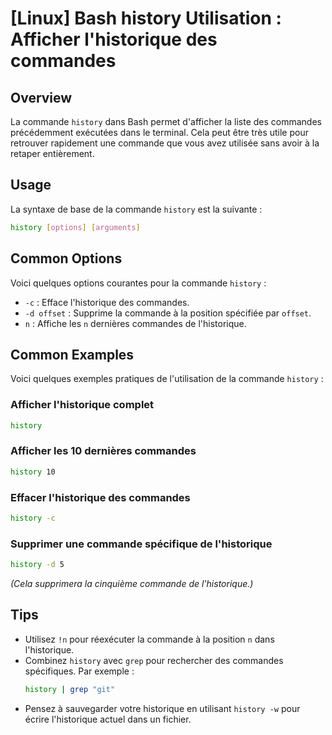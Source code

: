 # [Linux] Bash history Utilisation : Afficher l'historique des commandes

## Overview
La commande `history` dans Bash permet d'afficher la liste des commandes précédemment exécutées dans le terminal. Cela peut être très utile pour retrouver rapidement une commande que vous avez utilisée sans avoir à la retaper entièrement.

## Usage
La syntaxe de base de la commande `history` est la suivante :

```bash
history [options] [arguments]
```

## Common Options
Voici quelques options courantes pour la commande `history` :

- `-c` : Efface l'historique des commandes.
- `-d offset` : Supprime la commande à la position spécifiée par `offset`.
- `n` : Affiche les `n` dernières commandes de l'historique.

## Common Examples
Voici quelques exemples pratiques de l'utilisation de la commande `history` :

### Afficher l'historique complet
```bash
history
```

### Afficher les 10 dernières commandes
```bash
history 10
```

### Effacer l'historique des commandes
```bash
history -c
```

### Supprimer une commande spécifique de l'historique
```bash
history -d 5
```
*(Cela supprimera la cinquième commande de l'historique.)*

## Tips
- Utilisez `!n` pour réexécuter la commande à la position `n` dans l'historique.
- Combinez `history` avec `grep` pour rechercher des commandes spécifiques. Par exemple :
  ```bash
  history | grep "git"
  ```
- Pensez à sauvegarder votre historique en utilisant `history -w` pour écrire l'historique actuel dans un fichier.